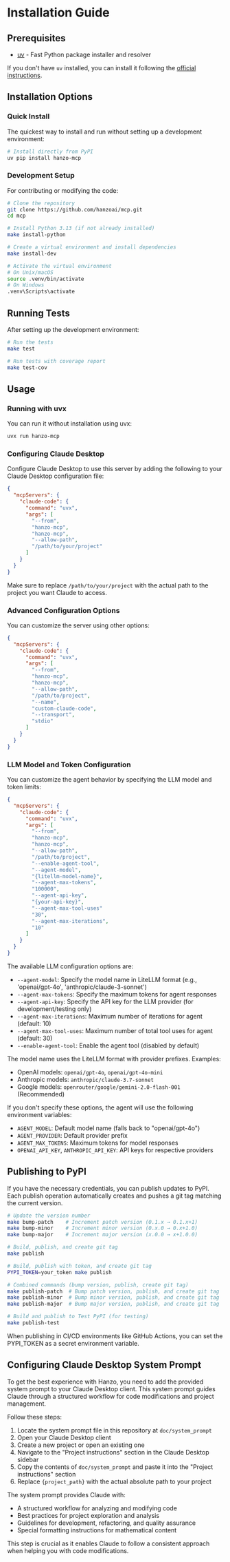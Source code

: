 # Installation Guide

## Prerequisites

- [uv](https://github.com/astral-sh/uv) - Fast Python package installer and resolver

If you don't have `uv` installed, you can install it following the [official instructions](https://github.com/astral-sh/uv#installation).

## Installation Options

### Quick Install

The quickest way to install and run without setting up a development environment:

```bash
# Install directly from PyPI
uv pip install hanzo-mcp
```

### Development Setup

For contributing or modifying the code:

```bash
# Clone the repository
git clone https://github.com/hanzoai/mcp.git
cd mcp

# Install Python 3.13 (if not already installed)
make install-python

# Create a virtual environment and install dependencies
make install-dev

# Activate the virtual environment
# On Unix/macOS
source .venv/bin/activate
# On Windows
.venv\Scripts\activate
```

## Running Tests

After setting up the development environment:

```bash
# Run the tests
make test

# Run tests with coverage report
make test-cov
```

## Usage

### Running with uvx

You can run it without installation using uvx:

```bash
uvx run hanzo-mcp
```

### Configuring Claude Desktop

Configure Claude Desktop to use this server by adding the following to your Claude Desktop configuration file:

```json
{
  "mcpServers": {
    "claude-code": {
      "command": "uvx",
      "args": [
        "--from",
        "hanzo-mcp",
        "hanzo-mcp",
        "--allow-path",
        "/path/to/your/project"
      ]
    }
  }
}
```

Make sure to replace `/path/to/your/project` with the actual path to the project you want Claude to access.

### Advanced Configuration Options

You can customize the server using other options:

```json
{
  "mcpServers": {
    "claude-code": {
      "command": "uvx",
      "args": [
        "--from",
        "hanzo-mcp",
        "hanzo-mcp",
        "--allow-path",
        "/path/to/project",
        "--name",
        "custom-claude-code",
        "--transport",
        "stdio"
      ]
    }
  }
}
```

### LLM Model and Token Configuration

You can customize the agent behavior by specifying the LLM model and token limits:

```json
{
  "mcpServers": {
    "claude-code": {
      "command": "uvx",
      "args": [
        "--from",
        "hanzo-mcp",
        "hanzo-mcp",
        "--allow-path",
        "/path/to/project",
        "--enable-agent-tool",
        "--agent-model",
        "{litellm-model-name}",
        "--agent-max-tokens",
        "100000",
        "--agent-api-key",
        "{your-api-key}",
        "--agent-max-tool-uses"
        "30",
        "--agent-max-iterations",
        "10"
      ]
    }
  }
}
```

The available LLM configuration options are:

- `--agent-model`: Specify the model name in LiteLLM format (e.g., 'openai/gpt-4o', 'anthropic/claude-3-sonnet')
- `--agent-max-tokens`: Specify the maximum tokens for agent responses
- `--agent-api-key`: Specify the API key for the LLM provider (for development/testing only)
- `--agent-max-iterations`: Maximum number of iterations for agent (default: 10)
- `--agent-max-tool-uses`: Maximum number of total tool uses for agent (default: 30)
- `--enable-agent-tool`: Enable the agent tool (disabled by default)

The model name uses the LiteLLM format with provider prefixes. Examples:

- OpenAI models: `openai/gpt-4o`, `openai/gpt-4o-mini`
- Anthropic models: `anthropic/claude-3.7-sonnet`
- Google models: `openrouter/google/gemini-2.0-flash-001` (Recommended)

If you don't specify these options, the agent will use the following environment variables:

- `AGENT_MODEL`: Default model name (falls back to "openai/gpt-4o")
- `AGENT_PROVIDER`: Default provider prefix
- `AGENT_MAX_TOKENS`: Maximum tokens for model responses
- `OPENAI_API_KEY`, `ANTHROPIC_API_KEY`: API keys for respective providers

## Publishing to PyPI

If you have the necessary credentials, you can publish updates to PyPI. Each publish operation automatically creates and pushes a git tag matching the current version.

```bash
# Update the version number
make bump-patch    # Increment patch version (0.1.x → 0.1.x+1)
make bump-minor    # Increment minor version (0.x.0 → 0.x+1.0)
make bump-major    # Increment major version (x.0.0 → x+1.0.0)

# Build, publish, and create git tag
make publish

# Build, publish with token, and create git tag
PYPI_TOKEN=your_token make publish

# Combined commands (bump version, publish, create git tag)
make publish-patch  # Bump patch version, publish, and create git tag
make publish-minor  # Bump minor version, publish, and create git tag
make publish-major  # Bump major version, publish, and create git tag

# Build and publish to Test PyPI (for testing)
make publish-test
```

When publishing in CI/CD environments like GitHub Actions, you can set the PYPI_TOKEN as a secret environment variable.

## Configuring Claude Desktop System Prompt

To get the best experience with Hanzo, you need to add the provided system prompt to your Claude Desktop client. This system prompt guides Claude through a structured workflow for code modifications and project management.

Follow these steps:

1. Locate the system prompt file in this repository at `doc/system_prompt`
2. Open your Claude Desktop client
3. Create a new project or open an existing one
4. Navigate to the "Project instructions" section in the Claude Desktop sidebar
5. Copy the contents of `doc/system_prompt` and paste it into the "Project instructions" section
6. Replace `{project_path}` with the actual absolute path to your project

The system prompt provides Claude with:

- A structured workflow for analyzing and modifying code
- Best practices for project exploration and analysis
- Guidelines for development, refactoring, and quality assurance
- Special formatting instructions for mathematical content

This step is crucial as it enables Claude to follow a consistent approach when helping you with code modifications.
